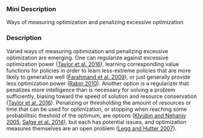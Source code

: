 ### Mini Description

Ways of measuring optimization and penalizing excessive optimization

### Description

Varied ways of measuring optimization and penalizing excessive optimization are emerging. One can regularize against excessive optimization power ([Taylor et al. 2016](https://intelligence.org/files/AlignmentMachineLearning.pdf)), learning corresponding value functions for policies in order to learn less-extreme policies that are more likely to generalize well ([Farahmand et al. 2009](http://papers.nips.cc/paper/3445-regularized-policy-iteration.pdf)), or just generally provide less optimization power ([Rabin 2010](https://www.amazon.com/Introduction-Development-Second-Steve-Rabin/dp/1584506792)). Another option is a regularizer that penalizes more intelligence than is necessary for solving a problem sufficiently, biasing toward the speed of solution and resource conservation ([Taylor et al. 2016](https://intelligence.org/files/AlignmentMachineLearning.pdf)). Penalizing or thresholding the amount of resources or time that can be used for optimization, or stopping when reaching some probabilitsic theshold of the optimum, are options ([Klyubin and Nehaniv 2005](http://homepages.herts.ac.uk/~comqdp1/publications/files/cec2005_klyubin_polani_nehaniv.pdf), [Salge et al. 2014](https://pdfs.semanticscholar.org/d01e/3414ca706eda917576d947ece811b5cbcdde.pdf)), but each has potential issues, and optimization measures themselves are an open problem ([Legg and Hutter 2007](http://dx.doi.org/10.1007/s11023-007-9079-x)).
